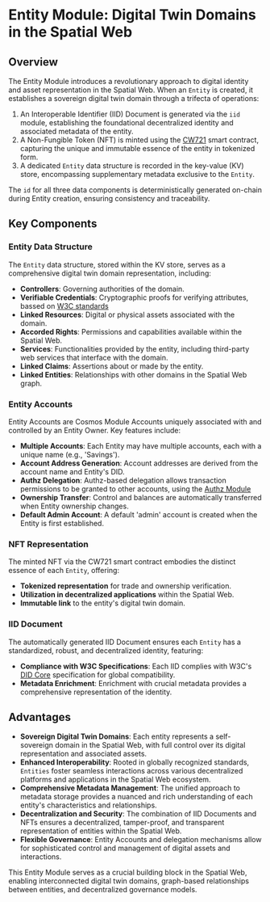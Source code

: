 # Entity Module: Digital Twin Domains in the Spatial Web

## Overview

The Entity Module introduces a revolutionary approach to digital identity and asset representation in the Spatial Web. When an `Entity` is created, it establishes a sovereign digital twin domain through a trifecta of operations:

1. An Interoperable Identifier (IID) Document is generated via the `iid` module, establishing the foundational decentralized identity and associated metadata of the entity.
2. A Non-Fungible Token (NFT) is minted using the [CW721](https://github.com/CosmWasm/cw-nfts/blob/main/packages/cw721/README.md) smart contract, capturing the unique and immutable essence of the entity in tokenized form.
3. A dedicated `Entity` data structure is recorded in the key-value (KV) store, encompassing supplementary metadata exclusive to the `Entity`.

The `id` for all three data components is deterministically generated on-chain during Entity creation, ensuring consistency and traceability.

## Key Components

### Entity Data Structure

The `Entity` data structure, stored within the KV store, serves as a comprehensive digital twin domain representation, including:

- **Controllers**: Governing authorities of the domain.
- **Verifiable Credentials**: Cryptographic proofs for verifying attributes, bassed on [W3C standards](https://w3c.github.io/vc-overview/)
- **Linked Resources**: Digital or physical assets associated with the domain.
- **Accorded Rights**: Permissions and capabilities available within the Spatial Web.
- **Services**: Functionalities provided by the entity, including third-party web services that interface with the domain.
- **Linked Claims**: Assertions about or made by the entity.
- **Linked Entities**: Relationships with other domains in the Spatial Web graph.

### Entity Accounts

Entity Accounts are Cosmos Module Accounts uniquely associated with and controlled by an Entity Owner. Key features include:

- **Multiple Accounts**: Each Entity may have multiple accounts, each with a unique name (e.g., 'Savings'). 
- **Account Address Generation**: Account addresses are derived from the account name and Entity's DID.
- **Authz Delegation**: Authz-based delegation allows transaction permissions to be granted to other accounts, using the [Authz Module](https://docs.cosmos.network/main/modules/authz/)
- **Ownership Transfer**: Control and balances are automatically transferred when Entity ownership changes.
- **Default Admin Account**: A default 'admin' account is created when the Entity is first established.

### NFT Representation

The minted NFT via the CW721 smart contract embodies the distinct essence of each `Entity`, offering:

- **Tokenized representation** for trade and ownership verification.
- **Utilization in decentralized applications** within the Spatial Web.
- **Immutable link** to the entity's digital twin domain.

### IID Document

The automatically generated IID Document ensures each `Entity` has a standardized, robust, and decentralized identity, featuring:

- **Compliance with W3C Specifications**: Each IID complies with W3C's [DID Core](https://www.w3.org/TR/did-core/) specification for global compatibility.
- **Metadata Enrichment**: Enrichment with crucial metadata provides a comprehensive representation of the identity.

## Advantages

- **Sovereign Digital Twin Domains**: Each entity represents a self-sovereign domain in the Spatial Web, with full control over its digital representation and associated assets.
- **Enhanced Interoperability**: Rooted in globally recognized standards, `Entities` foster seamless interactions across various decentralized platforms and applications in the Spatial Web ecosystem.
- **Comprehensive Metadata Management**: The unified approach to metadata storage provides a nuanced and rich understanding of each entity's characteristics and relationships.
- **Decentralization and Security**: The combination of IID Documents and NFTs ensures a decentralized, tamper-proof, and transparent representation of entities within the Spatial Web.
- **Flexible Governance**: Entity Accounts and delegation mechanisms allow for sophisticated control and management of digital assets and interactions.

This Entity Module serves as a crucial building block in the Spatial Web, enabling interconnected digital twin domains, graph-based relationships between entities, and decentralized governance models.
